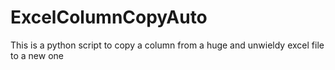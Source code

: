 # ExcelColumnCopyAuto
This is a python script to copy a column from a huge and unwieldy excel file to a new one
